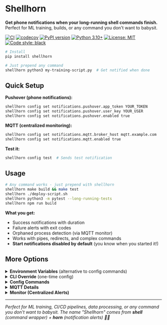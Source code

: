 # Shellhorn

**Get phone notifications when your long-running shell commands finish.** Perfect for ML training, builds, or any command you don't want to babysit.

[![CI](https://github.com/mitchins/shellhorn/actions/workflows/ci.yml/badge.svg)](https://github.com/mitchins/shellhorn/actions/workflows/ci.yml)
[![codecov](https://codecov.io/github/mitchins/shellhorn/graph/badge.svg?token=SHELLHORN_CODECOV_TOKEN)](https://codecov.io/github/mitchins/shellhorn)
[![PyPI version](https://badge.fury.io/py/shellhorn.svg)](https://badge.fury.io/py/shellhorn)
[![Python 3.10+](https://img.shields.io/badge/python-3.10+-blue.svg)](https://www.python.org/downloads/)
[![License: MIT](https://img.shields.io/badge/License-MIT-yellow.svg)](https://opensource.org/licenses/MIT)
[![Code style: black](https://img.shields.io/badge/code%20style-black-000000.svg)](https://github.com/psf/black)

```bash
# Install
pip install shellhorn

# Just prepend any command
shellhorn python3 my-training-script.py  # Get notified when done
```

## Quick Setup

**Pushover (phone notifications):**
```bash
shellhorn config set notifications.pushover.app_token YOUR_TOKEN
shellhorn config set notifications.pushover.user_key YOUR_USER  
shellhorn config set notifications.pushover.enabled true
```

**MQTT (centralized monitoring):**
```bash
shellhorn config set notifications.mqtt.broker_host mqtt.example.com
shellhorn config set notifications.mqtt.enabled true
```

**Test it:**
```bash
shellhorn config test  # Sends test notification
```

## Usage

```bash
# Any command works - just prepend with shellhorn
shellhorn make build && make test
shellhorn ./deploy-script.sh
shellhorn python3 -m pytest --long-running-tests
shellhorn npm run build

```

**What you get:**
- Success notifications with duration
- Failure alerts with exit codes  
- Orphaned process detection (via MQTT monitor)
- Works with pipes, redirects, and complex commands
- **Start notifications disabled by default** (you know when you started it!)

## More Options

<details>
<summary><b>Environment Variables</b> (alternative to config commands)</summary>

```bash
export SHELLHORN_PUSHOVER_TOKEN=your_app_token
export SHELLHORN_PUSHOVER_USER=your_user_key
export SHELLHORN_MQTT_BROKER=mqtt.example.com
```
</details>

<details>
<summary><b>CLI Override</b> (one-time config)</summary>

```bash
shellhorn --pushover-token=xxx --pushover-user=yyy python3 script.py
shellhorn --mqtt-broker=localhost python3 script.py
```
</details>

<details>
<summary><b>Config Commands</b></summary>

```bash
shellhorn config show        # View current config
shellhorn config test        # Test notifications
shellhorn --version          # Show version

# Notification preferences (start notifications off by default)
shellhorn config set preferences.notify_start true    # Enable start notifications
shellhorn config set preferences.notify_success false # Disable success notifications
```
</details>

<details>
<summary><b>MQTT Details</b></summary>

**Topics:**
- `shellhorn/start` - Command started
- `shellhorn/complete` - Command finished
- `shellhorn/error` - Unexpected errors  
- `shellhorn/interrupt` - Interrupted (Ctrl+C)

**Message format:**
```json
{
  "command": "python3 script.py",
  "status": "success", 
  "duration": 123.45,
  "client_id": "shellhorn_123456789"
}
```
</details>

<details>
<summary><b>Monitor (Centralized Alerts)</b></summary>

Deploy the monitor to get alerts when hosts disconnect unexpectedly:

```bash
# Quick start with Docker
docker run -d --name shellhorn-monitor \
  -e MQTT_BROKER=192.168.1.100 \
  -e PUSHOVER_TOKEN=xxx -e PUSHOVER_USER=yyy \
  shellhorn-monitor

# Or with config file (YAML)
docker run -d -v ./monitor.yaml:/config/monitor.yaml \
  shellhorn-monitor
```

**Perfect for detecting lost commands** when machines shut down or disconnect. See `monitor/` directory for full setup.
</details>

---

*Perfect for ML training, CI/CD pipelines, data processing, or any command you don't want to babysit. The name "Shellhorn" comes from **shell** (command wrapper) + **horn** (notification alerts) 🐚📯*
